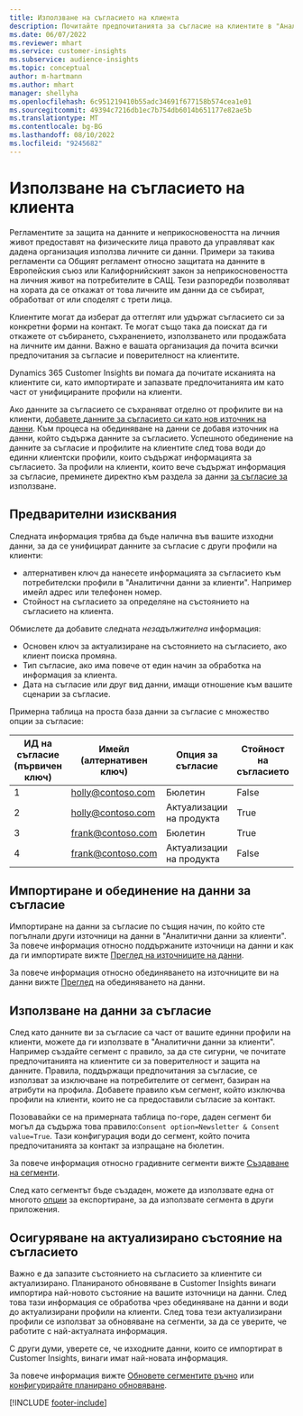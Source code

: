 ```yaml
---
title: Използване на съгласието на клиента
description: Почитайте предпочитанията за съгласие на клиентите в "Аналитични данни за клиенти", като импортирате данни за съгласие.
ms.date: 06/07/2022
ms.reviewer: mhart
ms.service: customer-insights
ms.subservice: audience-insights
ms.topic: conceptual
author: m-hartmann
ms.author: mhart
manager: shellyha
ms.openlocfilehash: 6c951219410b55adc34691f677158b574cea1e01
ms.sourcegitcommit: 49394c7216db1ec7b754db6014b651177e82ae5b
ms.translationtype: MT
ms.contentlocale: bg-BG
ms.lasthandoff: 08/10/2022
ms.locfileid: "9245682"
---
```

# <a name="use-customer-consent"></a>Използване на съгласието на клиента

Регламентите за защита на данните и неприкосновеността на личния живот предоставят на физическите лица правото да управляват как дадена организация използва личните си данни. Примери за такива регламенти са Общият регламент относно защитата на данните в Европейския съюз или Калифорнийският закон за неприкосновеността на личния живот на потребителите в САЩ. Тези разпоредби позволяват на хората да се откажат от това личните им данни да се събират, обработват от или споделят с трети лица.  

Клиентите могат да изберат да оттеглят или удържат съгласието си за конкретни форми на контакт. Те могат също така да поискат да ги откажете от събирането, съхранението, използването или продажбата на личните им данни. Важно е вашата организация да почита всички предпочитания за съгласие и поверителност на клиентите.  

Dynamics 365 Customer Insights ви помага да почитате исканията на клиентите си, като импортирате и запазвате предпочитанията им като част от унифицираните профили на клиенти.

Ако данните за съгласието се съхраняват отделно от профилите ви на клиенти, [добавете данните за съгласието си като нов източник на данни](#import-and-unify-consent-data). Към процеса на обединяване на данни се добавя източник на данни, който съдържа данните за съгласието. Успешното обединение на данните за съгласие и профилите на клиентите след това води до единни клиентски профили, които съдържат информацията за съгласието. За профили на клиенти, които вече съдържат информация за съгласие, преминете директно към раздела за данни [за съгласие за](#use-consent-data) използване.

## <a name="prerequisites"></a>Предварителни изисквания

Следната информация трябва да бъде налична във вашите изходни данни, за да се унифицират данните за съгласие с други профили на клиенти:

- алтернативен ключ да нанесете информацията за съгласието към потребителски профили в "Аналитични данни за клиенти". Например имейл адрес или телефонен номер.
- Стойност на съгласието за определяне на състоянието на съгласието на клиента.

Обмислете да добавите следната *незадължителна* информация:

- Основен ключ за актуализиране на състоянието на съгласието, ако клиент поиска промяна.
- Тип съгласие, ако има повече от един начин за обработка на информация за клиента.
- Дата на съгласие или друг вид данни, имащи отношение към вашите сценарии за съгласие.

Примерна таблица на проста база данни за съгласие с множество опции за съгласие:

|ИД на съгласие (първичен ключ)   |Имейл (алтернативен ключ)  |Опция за съгласие  |Стойност на съгласието  |
|---------|---------|---------|---------|
|1    |  holly@contoso.com       |  Бюлетин       |  False       |
|2    |  holly@contoso.com       |  Актуализации на продукта       |  True       |
|3    |  frank@contoso.com       |  Бюлетин       | True        |
|4    |  frank@contoso.com       |  Актуализации на продукта       |  False       |

## <a name="import-and-unify-consent-data"></a>Импортиране и обединение на данни за съгласие

Импортиране на данни за съгласие по същия начин, по който сте погълнали други източници на данни в "Аналитични данни за клиенти". За повече информация относно поддържаните източници на данни и как да ги импортирате вижте [Преглед на източниците на данни](data-sources.md).

За повече информация относно обединяването на източниците ви на данни вижте [Преглед](data-unification.md) на обединяването на данни.

## <a name="use-consent-data"></a>Използване на данни за съгласие

След като данните ви за съгласие са част от вашите единни профили на клиенти, можете да ги използвате в "Аналитични данни за клиенти". Например създайте сегмент с правило, за да сте сигурни, че почитате предпочитанията на клиентите си за поверителност и защита на данните. Правила, поддържащи предпочитания за съгласие, се използват за изключване на потребителите от сегмент, базиран на атрибути на профила. Добавете правило към сегмент, който изключва профили на клиенти, които не са предоставили съгласие за контакт.

Позовавайки се на примерната таблица по-горе, даден сегмент би могъл да съдържа това правило:`Consent option=Newsletter & Consent value=True`. Тази конфигурация води до сегмент, който почита предпочитанията за контакт за изпращане на бюлетин.

За повече информация относно градивните сегменти вижте [Създаване на сегменти](segment-builder.md).

След като сегментът бъде създаден, можете да използвате една от многото [опции](export-destinations.md) за експортиране, за да използвате сегмента в други приложения.

## <a name="ensure-updated-consent-status"></a>Осигуряване на актуализирано състояние на съгласието

Важно е да запазите състоянието на съгласието за клиентите си актуализирано. Планираното обновяване в Customer Insights винаги импортира най-новото състояние на вашите източници на данни. След това тази информация се обработва чрез обединяване на данни и води до актуализирани профили на клиенти. След това тези актуализирани профили се използват за обновяване на сегменти, за да се уверите, че работите с най-актуалната информация.

С други думи, уверете се, че изходните данни, които се импортират в Customer Insights, винаги имат най-новата информация.

За повече информация вижте [Обновете сегментите ръчно](segments.md#refresh-segments) или [конфигурирайте планирано обновяване](schedule-refresh.md).

[!INCLUDE [footer-include](includes/footer-banner.md)]
